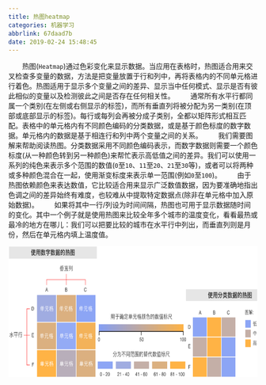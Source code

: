 ```yaml
---
title: 热图heatmap
categories: 机器学习
abbrlink: 67daad7b
date: 2019-02-24 15:48:45
---
```

&emsp;&emsp;热图(`Heatmap`)通过色彩变化来显示数据。当应用在表格时，热图适合用来交叉检查多变量的数据，方法是把变量放置于行和列中，再将表格内的不同单元格进行着色。热图适用于显示多个变量之间的差异、显示当中任何模式、显示是否有彼此相似的变量以及检测彼此之间是否存在任何相关性。
&emsp;&emsp;通常所有水平行都同属一个类别(在左侧或右侧显示的标签)，而所有垂直列将被分配为另一类别(在顶部或底部显示的标签)。每行或每列会再被分成子类别，全都以矩阵形式相互匹配。表格中的单元格内有不同颜色编码的分类数据，或是基于颜色标度的数字数据。单元格内的数据是基于相连行和列中两个变量之间的关系。
&emsp;&emsp;我们需要图解来帮助阅读热图。分类数据采用不同颜色编码表示，而数字数据则需要一个颜色标度(从一种颜色转到另一种颜色)来帮忙表示高低值之间的差异。我们可以使用一系列的纯色来表示多个范围的数值(`0`至`10`、`11`至`20`、`21`至`30`等)，或者可以将两种或多种颜色混合在一起，使用渐变标度来表示单一范围(例如`0`至`100`)。
&emsp;&emsp;由于热图依赖颜色来表达数值，它比较适合用来显示广泛数值数据，因为要准确地指出色调之间的差异始终有难度，也较难从中提取特定数据点(除非在单元格中加入原始数据)。
&emsp;&emsp;如果将其中一行/列设为时间间隔，热图也可用于显示数据随时间的变化。其中一个例子就是使用热图来比较全年多个城市的温度变化，看看最热或最冷的地方在哪儿：我们可以把要比较的城市在水平行中列出，而垂直列则是月份，然后在单元格内填上温度值。

<img src="./热图heatmap/1.png" height="265" width="704">